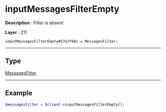 # inputMessagesFilterEmpty

**Description** : *Filter is absent*

**Layer** : 211

```tl
inputMessagesFilterEmpty#57e2f66c = MessagesFilter;
```

---

## Type

[MessagesFilter](type/MessagesFilter)

---

## Example

```php
$messagesFilter = $client->inputMessagesFilterEmpty();
```